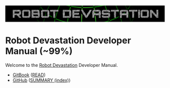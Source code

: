 [![Robot Devastation Logo](../assets/robotDevastation-800x82.png)](http://asrob-uc3m.github.io/workgroups/2017-05-28-robot-devastation.html)

# Robot Devastation Developer Manual (~99%)

Welcome to the [Robot Devastation](http://asrob-uc3m.github.io/workgroups/2017-05-28-robot-devastation.html) Developer Manual.

- [GitBook](https://legacy.gitbook.com/book/asrob-uc3m/robotdevastation-developer-manual/) ([READ](https://asrob-uc3m.gitbooks.io/robotdevastation-developer-manual/content/en/))
- [GitHub](https://github.com/asrob-uc3m/robotdevastation-developer-manual) ([SUMMARY (index)](https://github.com/asrob-uc3m/robotdevastation-developer-manual/blob/master/en/SUMMARY.md))
